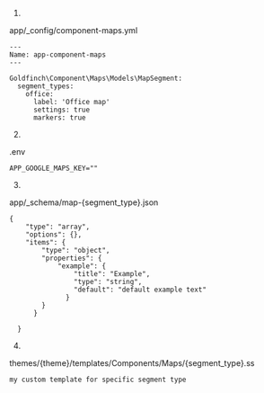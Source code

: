1)

app/_config/component-maps.yml
```
---
Name: app-component-maps
---

Goldfinch\Component\Maps\Models\MapSegment:
  segment_types:
    office:
      label: 'Office map'
      settings: true
      markers: true
```

2)

.env
```
APP_GOOGLE_MAPS_KEY=""
```

3)

app/_schema/map-{segment_type}.json
```
{
    "type": "array",
    "options": {},
    "items": {
        "type": "object",
        "properties": {
            "example": {
                "title": "Example",
                "type": "string",
                "default": "default example text"
              }
        }
      }

  }
```

4)

themes/{theme}/templates/Components/Maps/{segment_type}.ss

```
my custom template for specific segment type
```
